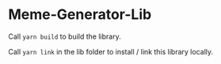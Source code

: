 # Meme-Generator-Lib

Call `yarn build` to build the library.

Call `yarn link` in the lib folder to install / link this library locally.
